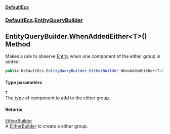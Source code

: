 #### [DefaultEcs](index.md 'index')
### [DefaultEcs](index.md#DefaultEcs 'DefaultEcs').[EntityQueryBuilder](EntityQueryBuilder.md 'DefaultEcs.EntityQueryBuilder')
## EntityQueryBuilder.WhenAddedEither&lt;T&gt;() Method
Makes a rule to observe [Entity](Entity.md 'DefaultEcs.Entity') when one component of the either group is added.  
```csharp
public DefaultEcs.EntityQueryBuilder.EitherBuilder WhenAddedEither<T>();
```
#### Type parameters
<a name='DefaultEcs_EntityQueryBuilder_WhenAddedEither_T_()_T'></a>
`T`  
The type of component to add to the either group.
  
#### Returns
[EitherBuilder](EntityQueryBuilder_EitherBuilder.md 'DefaultEcs.EntityQueryBuilder.EitherBuilder')  
A [EitherBuilder](EntityQueryBuilder_EitherBuilder.md 'DefaultEcs.EntityQueryBuilder.EitherBuilder') to create a either group.
